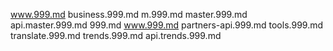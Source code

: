 www.999.md
business.999.md
m.999.md
master.999.md
api.master.999.md
999.md
www.999.md
partners-api.999.md
tools.999.md
translate.999.md
trends.999.md
api.trends.999.md
